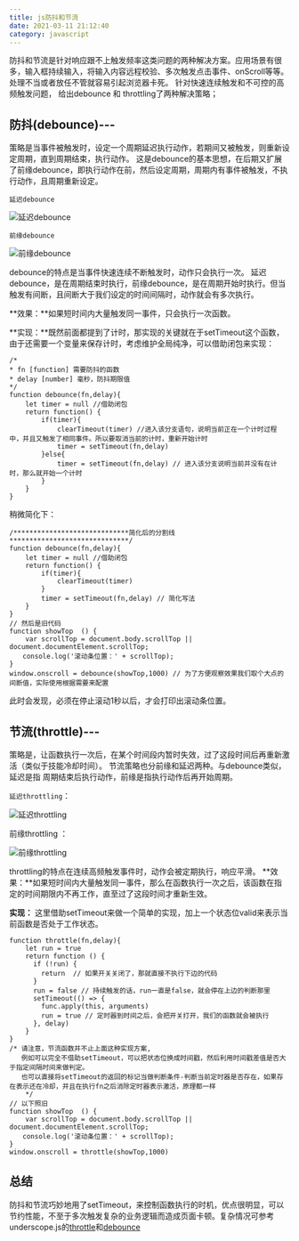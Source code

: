 ```yaml
---
title: js防抖和节流
date: 2021-03-11 21:12:40
category: javascript
---
```


防抖和节流是针对响应跟不上触发频率这类问题的两种解决方案。应用场景有很多，输入框持续输入，将输入内容远程校验、多次触发点击事件、onScroll等等。 处理不当或者放任不管就容易引起浏览器卡死。
针对快速连续触发和不可控的高频触发问题， 给出debounce 和 throttling了两种解决策略；
## 防抖(debounce)---
策略是当事件被触发时，设定一个周期延迟执行动作，若期间又被触发，则重新设定周期，直到周期结束，执行动作。 这是debounce的基本思想，在后期又扩展了前缘debounce，即执行动作在前，然后设定周期，周期内有事件被触发，不执行动作，且周期重新设定。

`延迟debounce`

![延迟debounce](https://upload-images.jianshu.io/upload_images/10024246-e3337fe492ae59fc?imageMogr2/auto-orient/strip%7CimageView2/2/w/1240)

`前缘debounce`

![前缘debounce](https://upload-images.jianshu.io/upload_images/10024246-759614d16bd50daa?imageMogr2/auto-orient/strip%7CimageView2/2/w/1240)

debounce的特点是当事件快速连续不断触发时，动作只会执行一次。 延迟debounce，是在周期结束时执行，前缘debounce，是在周期开始时执行。但当触发有间断，且间断大于我们设定的时间间隔时，动作就会有多次执行。

**效果：**如果短时间内大量触发同一事件，只会执行一次函数。

**实现：**既然前面都提到了计时，那实现的关键就在于setTimeout这个函数，由于还需要一个变量来保存计时，考虑维护全局纯净，可以借助闭包来实现：
```
/*
* fn [function] 需要防抖的函数
* delay [number] 毫秒，防抖期限值
*/
function debounce(fn,delay){
    let timer = null //借助闭包
    return function() {
        if(timer){
            clearTimeout(timer) //进入该分支语句，说明当前正在一个计时过程中，并且又触发了相同事件。所以要取消当前的计时，重新开始计时
            timer = setTimeout(fn,delay) 
        }else{
            timer = setTimeout(fn,delay) // 进入该分支说明当前并没有在计时，那么就开始一个计时
        }
    }
}
```
稍微简化下：
```
/*****************************简化后的分割线 ******************************/
function debounce(fn,delay){
    let timer = null //借助闭包
    return function() {
        if(timer){
            clearTimeout(timer) 
        }
        timer = setTimeout(fn,delay) // 简化写法
    }
}
// 然后是旧代码
function showTop  () {
    var scrollTop = document.body.scrollTop || document.documentElement.scrollTop;
　　console.log('滚动条位置：' + scrollTop);
}
window.onscroll = debounce(showTop,1000) // 为了方便观察效果我们取个大点的间断值，实际使用根据需要来配置
````
此时会发现，必须在停止滚动1秒以后，才会打印出滚动条位置。

## 节流(throttle)---
策略是，让函数执行一次后，在某个时间段内暂时失效，过了这段时间后再重新激活（类似于技能冷却时间）。 节流策略也分前缘和延迟两种。与debounce类似，延迟是指 周期结束后执行动作，前缘是指执行动作后再开始周期。

`延迟throttling`：

![延迟throttling](https://upload-images.jianshu.io/upload_images/10024246-170a946907e707c2?imageMogr2/auto-orient/strip%7CimageView2/2/w/1240)

前缘throttling ：

![前缘throttling ](https://upload-images.jianshu.io/upload_images/10024246-1f3724b815810fcf?imageMogr2/auto-orient/strip%7CimageView2/2/w/1240)

throttling的特点在连续高频触发事件时，动作会被定期执行，响应平滑。
**效果：**如果短时间内大量触发同一事件，那么在函数执行一次之后，该函数在指定的时间期限内不再工作，直至过了这段时间才重新生效。

**实现：** 这里借助setTimeout来做一个简单的实现，加上一个状态位valid来表示当前函数是否处于工作状态。
```
function throttle(fn,delay){
    let run = true
    return function () {
      if (!run) {
        return  // 如果开关关闭了，那就直接不执行下边的代码
      }
      run = false // 持续触发的话，run一直是false，就会停在上边的判断那里
      setTimeout(() => {
        func.apply(this, arguments)
        run = true // 定时器到时间之后，会把开关打开，我们的函数就会被执行
      }, delay)
    }
}
/* 请注意，节流函数并不止上面这种实现方案,
   例如可以完全不借助setTimeout，可以把状态位换成时间戳，然后利用时间戳差值是否大于指定间隔时间来做判定。
   也可以直接将setTimeout的返回的标记当做判断条件-判断当前定时器是否存在，如果存在表示还在冷却，并且在执行fn之后消除定时器表示激活，原理都一样
    */
// 以下照旧
function showTop  () {
    var scrollTop = document.body.scrollTop || document.documentElement.scrollTop;
　　console.log('滚动条位置：' + scrollTop);
}
window.onscroll = throttle(showTop,1000) 
```
## 总结
防抖和节流巧妙地用了setTimeout，来控制函数执行的时机，优点很明显，可以节约性能，不至于多次触发复杂的业务逻辑而造成页面卡顿。复杂情况可参考underscope.js的[throttle](https://underscorejs.net/#throttle)和[debounce](https://underscorejs.net/#debounce)
